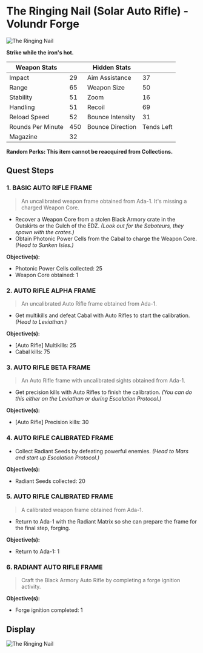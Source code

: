 # The Ringing Nail (Solar Auto Rifle) - Volundr Forge
![The Ringing Nail](https://ras117mike.github.io/Destiny2/images/icons/the_ringing_nail.jpg)

**Strike while the iron's hot.**

Weapon Stats | | Hidden Stats | |
-------------|-|--------------|-|
Impact | 29 | Aim Assistance | 37
Range | 65 | Weapon Size | 50
Stability | 51 | Zoom | 16
Handling | 51 | Recoil | 69
Reload Speed | 52 | Bounce Intensity | 31
Rounds Per Minute | 450 | Bounce Direction | Tends Left
Magazine | 32 |

**Random Perks: This item cannot be reacquired from Collections.**

## Quest Steps

### 1. BASIC AUTO RIFLE FRAME
>An uncalibrated weapon frame obtained from Ada-1. It's missing a charged Weapon Core.

* Recover a Weapon Core from a stolen Black Armory crate in the Outskirts or the Gulch of the EDZ. _(Look out for the Saboteurs, they spawn with the crates.)_
* Obtain Photonic Power Cells from the Cabal to charge the Weapon Core. _(Head to Sunken Isles.)_

**Objective(s):**

* Photonic Power Cells collected: 25
* Weapon Core obtained: 1

### 2. AUTO RIFLE ALPHA FRAME
>An uncalibrated Auto Rifle frame obtained from Ada-1.

* Get multikills and defeat Cabal with Auto Rifles to start the calibration. _(Head to Leviathan.)_

**Objective(s):**

* [Auto Rifle] Multikills: 25
* Cabal kills: 75

### 3. AUTO RIFLE BETA FRAME
>An Auto Rifle frame with uncalibrated sights obtained from Ada-1.

* Get precision kills with Auto Rifles to finish the calibration. _(You can do this either on the Leviathan or during Escalation Protocol.)_

**Objective(s):**

* [Auto Rifle] Precision kills: 30

### 4. AUTO RIFLE CALIBRATED FRAME
>

* Collect Radiant Seeds by defeating powerful enemies. _(Head to Mars and start up Escalation Protocol.)_

**Objective(s):**

* Radiant Seeds collected: 20

### 5. AUTO RIFLE CALIBRATED FRAME
>A calibrated weapon frame obtained from Ada-1.

* Return to Ada-1 with the Radiant Matrix so she can prepare the frame for the final step, forging.

**Objective(s):**

* Return to Ada-1: 1

### 6. RADIANT AUTO RIFLE FRAME
>Craft the Black Armory Auto Rifle by completing a forge ignition activity.

**Objective(s):**

* Forge ignition completed: 1

## Display
![The Ringing Nail](https://ras117mike.github.io/Destiny2/images/displays/the_ringing_nail.jpg)
